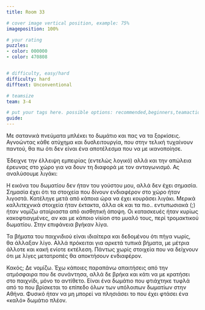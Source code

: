 ```yaml
---
title: Room 33

# cover image vertical position, example: 75%
imageposition: 100%

# your rating
puzzles:
- color: 000000
- color: 470808


# difficulty, easy/hard
difficulty: hard
difftext: Unconventional

# teamsize
team: 3-4

# put your tags here. possible options: recommended,beginners,teamaction
guide:
---
```


Με σατανικά πνεύματα μπλέκει το δωμάτιο και πας να τα ξορκίσεις.
Αγνοώντας κάθε ατύχημα και δυσλειτουργία, που στην τελική τυχαίνουν παντού, θα πω ότι δεν είναι ένα αποτέλεσμα που να με ικανοποίησε.

Έδειχνε την έλλειψη εμπειρίας (εντελώς λογικό) αλλά και την απώλεια έρευνας στο χώρο για να δουν τη διαφορά με τον ανταγωνισμό. Ας αναλύσουμε λιγάκι:

Η εικόνα του δωματίου δεν ήταν του γούστου μου, αλλά δεν έχει σημασία. Σημασία έχει ότι τα στοιχεία που δίνουν ενδιαφέρον στο χώρο ήταν λιγοστά. Κατέληγε μετά από κάποια ώρα να έχει κουράσει λιγάκι.
Μερικά καλλιτεχνικά στοιχεία ήταν έκτακτα, άλλα ok και τα πιο.. εντυπωσιακά (;) ήταν νομίζω αταίριαστα από αισθητική άποψη. Οι κατασκευές ήταν κυρίως κακοφτιαγμένες, αν και με κάποιο vision στο μυαλό τους, περί τρομακτικού δωματίου.
 Στην επιφάνεια βγήκαν λίγα.

Τα βήματα του παιχνιδιού είναι ιδιαίτερα και δεδομένου ότι πήγα νωρίς, θα άλλαξαν λίγο. Αλλά πρόκειται για αρκετά τυπικά βήματα, με μέτρια άλλοτε και κακή ενίοτε εκτέλεση. Πάντως χωρίς στοιχεία που να δείχνουν ότι με λίγες μετατροπές θα αποκτήσουν ενδιαφέρον.

Κακός; Δε νομίζω. Έχω κάποιες παραπάνω απαιτήσεις από την ατμόσφαιρα που δε συνάντησα, αλλά δε βρήκα και κάτι να με κρατήσει στο παιχνίδι, μόνο το αντίθετο. Είναι ένα δωμάτιο που φτιάχτηκε τυφλά από το που βρίσκεται το
επίπεδο όλων των υπόλοιπων δωματίων στην Αθήνα. Φυσικό ήταν να μη μπορεί να πλησιάσει το που έχει φτάσει ένα «καλό» δωμάτιο πλέον.
